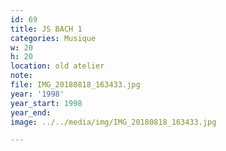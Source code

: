 ```yaml
---
id: 69
title: JS BACH 1
categories: Musique
w: 20
h: 20
location: old atelier
note:
file: IMG_20180818_163433.jpg
year: '1998'
year_start: 1998
year_end:
image: ../../media/img/IMG_20180818_163433.jpg

---
```

